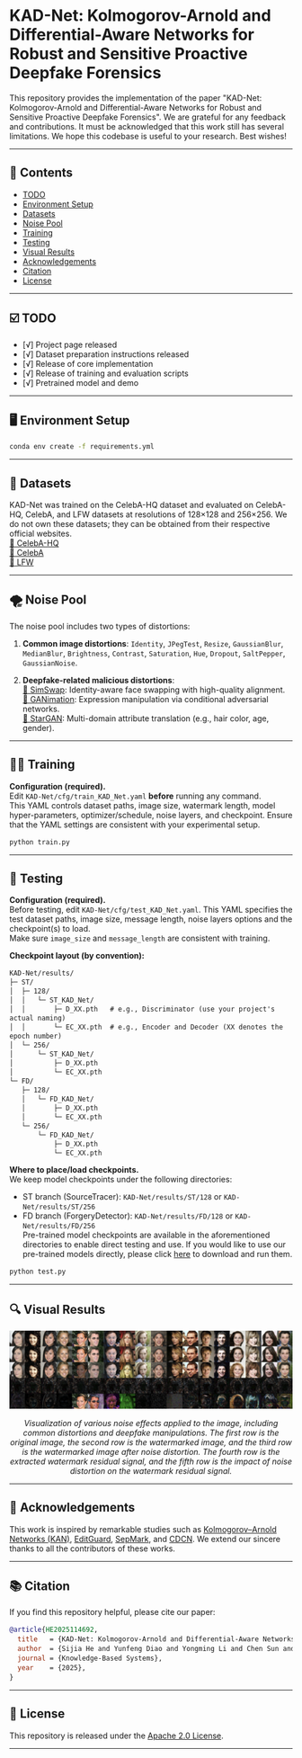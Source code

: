# KAD-Net: Kolmogorov-Arnold and Differential-Aware Networks for Robust and Sensitive Proactive Deepfake Forensics

This repository provides the implementation of the paper "KAD-Net: Kolmogorov-Arnold and Differential-Aware Networks for Robust and Sensitive Proactive Deepfake Forensics".
We are grateful for any feedback and contributions. It must be acknowledged that this work still has several limitations. We hope this codebase is useful to your research. Best wishes!

---


## 📑 Contents

- [TODO](#-todo)
- [Environment Setup](#-environment-setup)
- [Datasets](#-datasets)
- [Noise Pool](#-noise-pool)
- [Training](#-training)
- [Testing](#-testing)
- [Visual Results](#-visual-results)
- [Acknowledgements](#-acknowledgements)
- [Citation](#-citation)
- [License](#-license)



---

## ☑️ TODO
- [√] Project page released
- [√] Dataset preparation instructions released
- [√] Release of core implementation
- [√] Release of training and evaluation scripts
- [√] Pretrained model and demo

---



## 🖥️ Environment Setup

```bash
conda env create -f requirements.yml
```


---


## 📁 Datasets
KAD-Net was trained on the CelebA-HQ dataset and evaluated on CelebA-HQ, CelebA, and LFW datasets at resolutions of 128×128 and 256×256. We do not own these datasets; they can be obtained from their respective official websites.  
  [🔗 CelebA-HQ](https://github.com/tkarras/progressive_growing_of_gans)  
  [🔗 CelebA](https://mmlab.ie.cuhk.edu.hk/projects/CelebA.html)  
  [🔗 LFW](http://vis-www.cs.umass.edu/lfw/)  

---

## 🌪️ Noise Pool
The noise pool includes two types of distortions:

1. **Common image distortions**: `Identity`, `JPegTest`, `Resize`, `GaussianBlur`, `MedianBlur`, `Brightness`, `Contrast`, `Saturation`, `Hue`, `Dropout`, `SaltPepper`, `GaussianNoise`.

2. **Deepfake-related malicious distortions**:   
[🔗 SimSwap](https://arxiv.org/abs/2106.06340): Identity-aware face swapping with high-quality alignment.  
[🔗 GANimation](https://arxiv.org/abs/1807.09251): Expression manipulation via conditional adversarial networks.   
[🔗 StarGAN](https://arxiv.org/abs/1801.00699): Multi-domain attribute translation (e.g., hair color, age, gender).  

---


## 🏋️‍♂️ Training
**Configuration (required).**  
Edit `KAD-Net/cfg/train_KAD_Net.yaml` **before** running any command.  
This YAML controls dataset paths, image size, watermark length, model hyper-parameters, optimizer/schedule, noise layers, and checkpoint. Ensure that the YAML settings are consistent with your experimental setup.

```bash
python train.py
```
---

## 🔎 Testing
**Configuration (required).**  
Before testing, edit `KAD-Net/cfg/test_KAD_Net.yaml`. This YAML specifies the test dataset paths, image size, message length, noise layers options and the checkpoint(s) to load.   
Make sure `image_size` and `message_length` are consistent with training.

**Checkpoint layout (by convention):**

```text
KAD-Net/results/
├─ ST/
│  ├─ 128/
│  │   └─ ST_KAD_Net/
│  │       ├─ D_XX.pth   # e.g., Discriminator (use your project's actual naming)
│  │       └─ EC_XX.pth  # e.g., Encoder and Decoder (XX denotes the epoch number)
│  └─ 256/
│      └─ ST_KAD_Net/
│          ├─ D_XX.pth
│          └─ EC_XX.pth
└─ FD/
   ├─ 128/
   │   └─ FD_KAD_Net/
   │       ├─ D_XX.pth
   │       └─ EC_XX.pth
   └─ 256/
       └─ FD_KAD_Net/
           ├─ D_XX.pth
           └─ EC_XX.pth
```

**Where to place/load checkpoints.**  
We keep model checkpoints under the following directories:
- ST branch (SourceTracer): `KAD-Net/results/ST/128` or `KAD-Net/results/ST/256`  
- FD branch (ForgeryDetector): `KAD-Net/results/FD/128` or `KAD-Net/results/FD/256`  
Pre-trained model checkpoints are available in the aforementioned directories to enable direct testing and use. If you would like to use our pre-trained models directly, please click [here](https://drive.google.com/drive/folders/1p2no9qLXh4rwcmViAZEWKPWJSSPPkzoJ?usp=sharing) to download and run them.

```bash
python test.py
```

---

## 🔍 Visual Results
<p align="center">
  <img width="800" src="pictures\fig6.png">
</p>
<p align="center"><em>Visualization of various noise effects applied to the image, including common distortions and deepfake manipulations. The first row is the original image, the second row is the watermarked image, and the third row is the watermarked image after noise distortion. The fourth row is the extracted watermark residual signal, and the fifth row is the impact of noise distortion on the watermark residual signal.</em></p>

---

## 🧾 Acknowledgements
This work is inspired by remarkable studies such as
[Kolmogorov–Arnold Networks (KAN)](https://openreview.net/forum?id=Ozo7qJ5vZi),
[EditGuard](https://arxiv.org/pdf/2312.08883),
[SepMark](<https://dl.acm.org/doi/10.1145/3581783.3612471>),
and
[CDCN](<https://ieeexplore.ieee.org/document/9156660>).
We extend our sincere thanks to all the contributors of these works.

---

## 📚 Citation

If you find this repository helpful, please cite our paper:

```bibtex
@article{HE2025114692,
  title   = {KAD-Net: Kolmogorov-Arnold and Differential-Aware Networks for Robust and Sensitive Proactive Deepfake Forensics},
  author  = {Sijia He and Yunfeng Diao and Yongming Li and Chen Sun and Liejun Wang and Zhiqing Guo},
  journal = {Knowledge-Based Systems},
  year    = {2025},
}
```
---

## 🧾 License

This repository is released under the [Apache 2.0 License](LICENSE).

---
